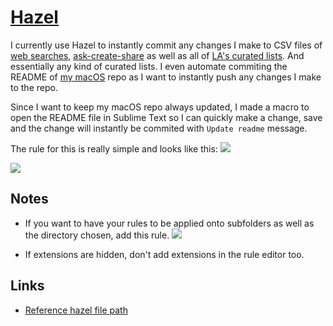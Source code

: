# [Hazel](https://www.noodlesoft.com)
I currently use Hazel to instantly commit any changes I make to CSV files of [web searches](https://github.com/nikitavoloboev/alfred-web-searches), [ask-create-share](https://github.com/nikitavoloboev/alfred-ask-create-share) as well as all of [LA's curated lists](https://github.com/learn-anything/curated-lists#readme). And essentially any kind of curated lists. I even automate commiting the README of [my macOS](https://github.com/nikitavoloboev/my-mac-os) repo as I want to instantly push any changes I make to the repo.

Since I want to keep my macOS repo always updated, I made a macro to open the README file in Sublime Text so I can quickly make a change, save and the change will instantly be commited with `Update readme` message.

The rule for this is really simple and looks like this:
![](https://i.imgur.com/RvaKq4h.png)

![](https://i.imgur.com/9hX9Jr3.png)

## Notes
- If you want to have your rules to be applied onto subfolders as well as the directory chosen, add this rule.
![](https://i.imgur.com/yPfhkBo.png)

- If extensions are hidden, don't add extensions in the rule editor too.

## Links
- [Reference hazel file path](https://forum.keyboardmaestro.com/t/reference-hazels-file-path/9138)